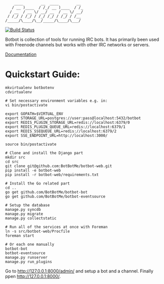 ```
    ____        __  ____        __
   / __ )____  / /_/ __ )____  / /_
  / __  / __ \/ __/ __  / __ \/ __/
 / /_/ / /_/ / /_/ /_/ / /_/ / /__
/_____/\____/\__/_____/\____/\___/

```

[![Build Status](https://api.travis-ci.org/BotBotMe/botbot-web.png)](https://travis-ci.org/BotBotMe/botbot-web)

Botbot is collection of tools for running IRC bots. It has primarily been
used with Freenode channels but works with other IRC networks or servers.

[Documentation](http://botbot.readthedocs.org/en/latest/)


Quickstart Guide:
=================

```
mkvirtualenv botbotenv
cdvirtualenv

# Set necessary environment variables e.g. in:
vi bin/postactivate

export GOPATH=$VIRTUAL_ENV
export STORAGE_URL=postgres://user:pass@localhost:5432/botbot
export REDIS_PLUGIN_STORAGE_URL=redis://localhost:6379/0
export REDIS_PLUGIN_QUEUE_URL=redis://localhost:6379/1
export REDIS_SSEQUEUE_URL=redis://localhost:6379/2
export SSE_ENDPOINT_URL=http://localhost:3000/

source bin/postactivate

# Clone and install the Django part
mkdir src
cd src
git clone git@github.com:BotBotMe/botbot-web.git
pip install -e botbot-web
pip install -r botbot-web/requirements.txt

# Install the Go related part
cd ..
go get github.com/BotBotMe/botbot-bot
go get github.com/BotBotMe/botbot-eventsource

# Setup the database
manage.py syncdb
manage.py migrate
manage.py collectstatic

# Run all of the services at once with Foreman
ln -s src/botbot-web/Procfile
foreman start

# Or each one manually
botbot-bot
botbot-eventsource
manage.py runserver
manage.py run_plugins
```

Go to http://127.0.0.1:8000/admin/ and setup a bot and a channel.
Finally ppen http://127.0.0.1:8000/.
